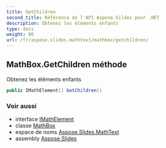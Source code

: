 ```yaml
---
title: GetChildren
second_title: Référence de l'API Aspose.Sildes pour .NET
description: Obtenez les éléments enfants
type: docs
weight: 80
url: /fr/aspose.slides.mathtext/mathbox/getchildren/
---
```


## MathBox.GetChildren méthode

Obtenez les éléments enfants

```csharp
public IMathElement[] GetChildren()
```

### Voir aussi

* interface [IMathElement](../../imathelement)
* classe [MathBox](../../mathbox)
* espace de noms [Aspose.Slides.MathText](../../mathbox)
* assembly [Aspose.Slides](../../../)

<!-- NE PAS MODIFIER : généré par xmldocmd pour Aspose.Slides.dll -->
